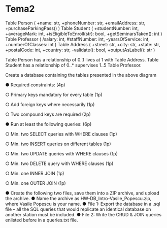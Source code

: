 # Tema2

Table Person ( +name: str, +phoneNumber: str, +emailAddress: str, +purchaseParkingPass() ) 
Table Student ( +studentNumber: int, +averageMark: int, +isEligibleToEnroll(str): bool, +getSeminarsTaken(): int )
Table Professor ( /salary: int, #staffNumber: int, -yearsOfService: int, +numberOfClasses: int )
Table Address ( +street: str, +city: str, +state: str, +postalCode: int, +country: str, -validate(): bool, +outputAsLabel(): str )

Table Person has a relationship of 0..1 lives at 1 with Table Address.
Table Student has a relationship of 0..* supervises 1..5 Table Professor.



Create a database containing the tables presented in the above diagram

● Required constraints: (4p)

○ Primary keys mandatory for every table (1p) 

○ Add foreign keys where necessarily (1p)

○ Two compound keys are required (2p)

● Run at least the following queries: (6p)

○ Min. two SELECT queries with WHERE clauses (1p)

○ Min. two INSERT queries on different tables (1p)

○ Min. two UPDATE queries with WHERE clauses (1p)

○ Min. two DELETE query with WHERE clauses (1p)

○ Min. one INNER JOIN (1p)

○ Min. one OUTER JOIN (1p)


● Create the following two files, save them into a ZIP archive, and upload the archive.
● Name the archive as HW-DB_Intro-Vasile_Popescu.zip, where Vasile Popescu is your name.
● File 1: Export the database in a .sql file – all the SQL queries that would replicate an identical database on another station must be included.
● File 2: Write the CRUD & JOIN queries enlisted before in a queries.txt file.
